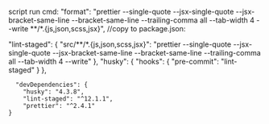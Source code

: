   script run cmd: "format": "prettier --single-quote --jsx-single-quote  --jsx-bracket-same-line  --bracket-same-line --trailing-comma all --tab-width 4 --write **/*.{js,json,scss,jsx}",
  //copy to package.json:
  
  "lint-staged": {
        "src/**/*.{js,json,scss,jsx}": "prettier --single-quote --jsx-single-quote  --jsx-bracket-same-line  --bracket-same-line --trailing-comma all --tab-width 4 --write"
    },
    "husky": {
        "hooks": {
            "pre-commit": "lint-staged"
        }
    },
    
      "devDependencies": {
        "husky": "4.3.8",
        "lint-staged": "^12.1.1",
        "prettier": "^2.4.1"
    }
